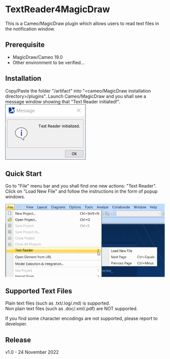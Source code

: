 # TextReader4MagicDraw

This is a Cameo/MagicDraw plugin which allows users to read text files in the notification window.

## Prerequisite
- MagicDraw/Cameo 19.0    
- Other environment to be verified...     


## Installation
Copy/Paste the folder "/artifact" into "<cameo/MagicDraw installation directory>/plugins". Launch Cameo/MagicDraw and you shall see a message window showing that "Text Reader initiated!".  
![Installation](/assets/init.png "init message")

## Quick Start
Go to "File" menu bar and you shall find one new actions: "Text Reader". 
Click on "Load New File" and follow the instructions in the form of popup windows.



![Quick Start](/assets/menu.png "Quick Start")

## Supported Text Files
Plain text files (such as .txt/.log/.md) is supported.  
Non plain text files (such as .doc/.xml/.pdf)  are NOT supported.

If you find some character encodings are not supported, please report to developer.


## Release
v1.0 - 24 November 2022
